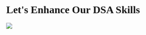 <!-- 
Online HTML, CSS and JavaScript editor to run code online.
-->
<!DOCTYPE html>
<html lang="en">

<head>
  <meta charset="UTF-8" />
  <meta name="viewport" content="width=device-width, initial-scale=1.0" />

  
  <link rel="preconnect" href="https://fonts.googleapis.com">
<link rel="preconnect" href="https://fonts.gstatic.com" crossorigin>
<link href="https://fonts.googleapis.com/css2?family=Borel&family=Open+Sans&family=Sacramento&family=Yanone+Kaffeesatz&display=swap" rel="stylesheet">
<link rel="preconnect" href="https://fonts.googleapis.com">
<link rel="preconnect" href="https://fonts.gstatic.com" crossorigin>
<link href="https://fonts.googleapis.com/css2?family=Borel&family=Open+Sans&family=Sacramento&family=Yanone+Kaffeesatz&display=swap" rel="stylesheet">
</head>

<body>
  
  <h1 style="font-family: 'Sacramento', cursive;">
   Let's Enhance Our DSA Skills
  </h1>
<img src="https://usagif.com/wp-content/uploads/2022/hqgif/goku-mui-ultra-instinct-acegif-6-transformation.gif" >
  
  
</body>

</html>
